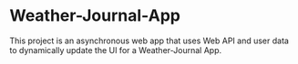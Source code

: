 # Weather-Journal-App
This project is an asynchronous web app that uses Web API and user data to dynamically update the UI for a Weather-Journal App.
